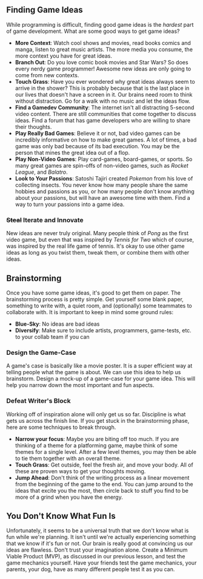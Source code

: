 ## Finding Game Ideas

While programming is difficult, finding good game ideas is the *hardest* part of game development. What are some good ways to get game ideas?

- **More Context**: Watch cool shows and movies, read books comics and manga, listen to great music artists. The more media you consume, the more context you have for great ideas.
- **Branch Out**: Do you love comic book movies and Star Wars? So does every nerdy game programmer! Awesome new ideas are only going to come from new contexts.
- **Touch Grass**: Have you ever wondered why great ideas always seem to arrive in the shower? This is probably because that is the last place in our lives that doesn't have a screen in it. Our brains need room to think without distraction. Go for a walk with no music and let the ideas flow.
- **Find a Gamedev Community**: The internet isn't all distracting 5-second video content. There are still communities that come together to discuss ideas. Find a forum that has game developers who are willing to share their thoughts.
- **Play Really Bad Games**: Believe it or not, bad video games can be incredibly informative on how to make great games. A lot of times, a bad game was only bad because of its bad execution. You may be the person that mines the great idea out of a flop.
- **Play Non-Video Games**: Play card-games, board-games, or sports. So many great games are spin-offs of non-video games, such as *Rocket League*, and *Balatro*.
- **Look to Your Passions**: Satoshi Tajiri created *Pokemon* from his love of collecting insects. You never know how many people share the same hobbies and passions as you, or how many people don't know anything about your passions, but will have an awesome time with them. Find a way to turn your passions into a game idea.

### ~~Steal~~ Iterate and Innovate

New ideas are never truly original. Many people think of *Pong* as the first video game, but even that was inspired by *Tennis for Two* which of course, was inspired by the real life game of tennis. It's okay to use other game ideas as long as you twist them, tweak them, or combine them with other ideas.

## Brainstorming

Once you have some game ideas, it's good to get them on paper. The brainstorming process is pretty simple. Get yourself some blank paper, something to write with, a quiet room, and (optionally) some teammates to collaborate with. It is important to keep in mind some ground rules:

- **Blue-Sky**: No ideas are bad ideas
- **Diversify**: Make sure to include artists, programmers, game-tests, etc. to your collab team if you can

### Design the Game-Case

A game's case is basically like a movie poster. It is a super efficient way at telling people what the game is about. We can use this idea to help us brainstorm. Design a mock-up of a game-case for your game idea. This will help you narrow down the most important and fun aspects.

### Defeat Writer's Block

Working off of inspiration alone will only get us so far. Discipline is what gets us across the finish line. If you get stuck in the brainstorming phase, here are some techniques to break through.

- **Narrow your focus**: Maybe you are biting off too much. If you are thinking of a theme for a platforming game, maybe think of some themes for a single level. After a few level themes, you may then be able to tie them together with an overall theme.
- **Touch Grass**: Get outside, feel the fresh air, and move your body. All of these are proven ways to get your thoughts moving.
- **Jump Ahead**: Don't think of the writing process as a linear movement from the beginning of the game to the end. You can jump around to the ideas that excite you the most, then circle back to stuff you find to be more of a grind when you have the energy.
## You Don't Know What Fun Is

Unfortunately, it seems to be a universal truth that we don't know what is fun while we're planning. It isn't until we're actually experiencing something that we know if it's fun or not. Our brain is really good at convincing us our ideas are flawless. Don't trust your imagination alone. Create a Minimum Viable Product (MVP), as discussed in our previous lesson, and test the game mechanics yourself. Have your friends test the game mechanics, your parents, your dog, have as many different people test it as you can.